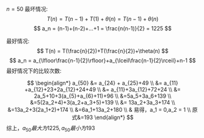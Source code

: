 $n = 50$
最坏情况:
$$
T(n) = T(n-1)+T(1)+\theta(n) = T(n-1)+\theta(n)
$$
$$
a_n = (n-1)+(n-2)+...+1 = \frac{n(n-1)}{2} = 1225
$$


最好情况:
$$
T(n) = T(\frac{n}{2})+T(\frac{n}{2})+\theta(n)
$$
$$
a_n = a_{\lfloor\frac{n-1}{2}\rfloor}+a_{\lceil\frac{n-1}{2}\rceil}+n-1
$$
最好情况下的比较次数:

$$
\begin{align*}
  a_{50} &= a_{24} + a_{25}+49 \\
    &= a_{11} +a_{12}+23+2a_{12}+24+49 \\
    &= a_{11}+3a_{12}+72+24 \\
    &= 2a_5+10+3(a_{5}+a_{6}+11)+96 \\
    &=5a_5+3a_6+139 \\
    &=5(2a_2+4)+3(a_2+a_3+5)+139 \\
    &= 13a_2+3a_3+174 \\
    &=13a_2+3(2a_1+2)+174 \\
    &=6a_1+13a_2+180 \\
    & 易得，a_1 = 0,a_2 = 1 \\
    原式&=193
\end{align*}
$$
综上，$a_{50}最大为1225,a_{50}最小为193$
